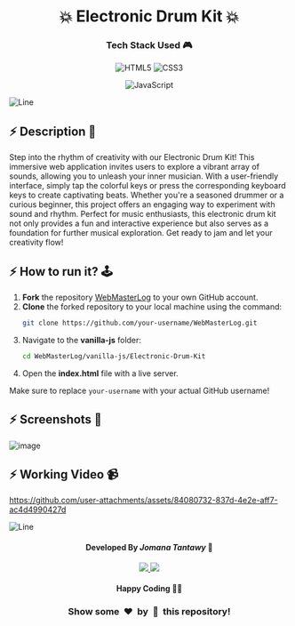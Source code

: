 <h1 align='center'><b>💥 Electronic Drum Kit 💥</b></h1>

<!-- -------------------------------------------------------------------------------------------------------------- -->

<h3 align='center'>Tech Stack Used 🎮</h3>

<div align='center'>
    
![HTML5](https://img.shields.io/badge/html5-%23E34F26.svg?style=for-the-badge&logo=html5&logoColor=white) 
![CSS3](https://img.shields.io/badge/css3-%231572B6.svg?style=for-the-badge&logo=css3&logoColor=white) 
  <!-- ![Bootstrap](https://img.shields.io/badge/bootstrap-%238511FA.svg?style=for-the-badge&logo=bootstrap&logoColor=white) -->
![JavaScript](https://img.shields.io/badge/javascript-%23323330.svg?style=for-the-badge&logo=javascript&logoColor=%23F7DF1E) 
  <!-- ![jQuery](https://img.shields.io/badge/jquery-%230769AD.svg?style=for-the-badge&logo=jquery&logoColor=white) -->
  <!-- ![React](https://img.shields.io/badge/react-%2320232a.svg?style=for-the-badge&logo=react&logoColor=%2361DAFB) -->
  <!-- ![Redux](https://img.shields.io/badge/redux-%23593d88.svg?style=for-the-badge&logo=redux&logoColor=white) -->
  <!-- ![TailwindCSS](https://img.shields.io/badge/tailwindcss-%2338B2AC.svg?style=for-the-badge&logo=tailwind-css&logoColor=white) -->
  <!-- ![Web3.js](https://img.shields.io/badge/web3.js-F16822?style=for-the-badge&logo=web3.js&logoColor=white) -->
  <!-- ![Express.js](https://img.shields.io/badge/express.js-%23404d59.svg?style=for-the-badge&logo=express&logoColor=%2361DAFB) -->
  <!-- ![Angular.js](https://img.shields.io/badge/angular.js-%23E23237.svg?style=for-the-badge&logo=angularjs&logoColor=white) -->
  <!-- ![Next JS](https://img.shields.io/badge/Next-black?style=for-the-badge&logo=next.js&logoColor=white) -->
  <!-- ![NodeJS](https://img.shields.io/badge/node.js-6DA55F?style=for-the-badge&logo=node.js&logoColor=white) -->
  <!-- ![Vue.js](https://img.shields.io/badge/vuejs-%2335495e.svg?style=for-the-badge&logo=vuedotjs&logoColor=%234FC08D) -->
  <!-- ![MongoDB](https://img.shields.io/badge/MongoDB-%234ea94b.svg?style=for-the-badge&logo=mongodb&logoColor=white) -->
</div>


![Line](https://github.com/Avdhesh-Varshney/WebMasterLog/assets/114330097/4b78510f-a941-45f8-a9d5-80ed0705e847)

<!-- -------------------------------------------------------------------------------------------------------------- -->

## :zap: Description 📃

<div>
    <p>Step into the rhythm of creativity with our Electronic Drum Kit! This immersive web application invites users to explore a vibrant array of sounds, allowing you to unleash your inner musician. With a user-friendly interface, simply tap the colorful keys or press the corresponding keyboard keys to create captivating beats. Whether you're a seasoned drummer or a curious beginner, this project offers an engaging way to experiment with sound and rhythm. Perfect for music enthusiasts, this electronic drum kit not only provides a fun and interactive experience but also serves as a foundation for further musical exploration. Get ready to jam and let your creativity flow!</p>
</div>


<!-- -------------------------------------------------------------------------------------------------------------- -->

## :zap: How to run it? 🕹️

1. **Fork** the repository [WebMasterLog](https://github.com/Avdhesh-Varshney/WebMasterLog) to your own GitHub account.
2. **Clone** the forked repository to your local machine using the command:
   ```bash
   git clone https://github.com/your-username/WebMasterLog.git
   ```
3. Navigate to the **vanilla-js** folder:
   ```bash
   cd WebMasterLog/vanilla-js/Electronic-Drum-Kit
   ```
4. Open the **index.html** file with a live server.

Make sure to replace `your-username` with your actual GitHub username!


<!-- -------------------------------------------------------------------------------------------------------------- -->

## :zap: Screenshots 📸
![image](https://github.com/user-attachments/assets/8ce1fd24-55c8-45d4-86e9-54e1e23a76bf)



## :zap: Working Video 📹
<!-- directly add the link of video (If, possible) -->
https://github.com/user-attachments/assets/84080732-837d-4e2e-aff7-ac4d4990427d





![Line](https://github.com/Avdhesh-Varshney/WebMasterLog/assets/114330097/4b78510f-a941-45f8-a9d5-80ed0705e847)

<!-- -------------------------------------------------------------------------------------------------------------- -->

<h4 align='center'>Developed By <b><i>Jomana Tantawy</i></b> 👦</h4>
<p align='center'>
  <a href='https://www.linkedin.com/in/jomana-tantawy-b516b0315'>
    <img src='https://img.shields.io/badge/linkedin-%230077B5.svg?style=for-the-badge&logo=linkedin&logoColor=white' />
  </a>
  <a href='https://github.com/JomanaMahmoud'>
    <img src='https://img.shields.io/badge/github-%23121011.svg?style=for-the-badge&logo=github&logoColor=white' />
  </a>
</p>

<h4 align='center'>Happy Coding 🧑‍💻</h4>

<h3 align="center">Show some &nbsp;❤️&nbsp; by &nbsp;🌟&nbsp; this repository!</h3>
